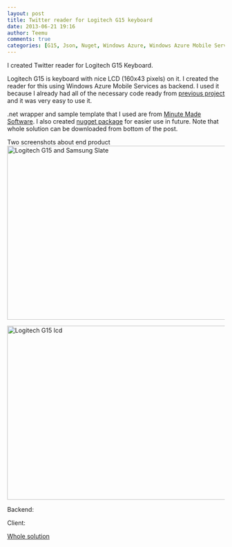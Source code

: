 ```yaml
---
layout: post
title: Twitter reader for Logitech G15 keyboard
date: 2013-06-21 19:16
author: Teemu
comments: true
categories: [G15, Json, Nuget, Windows Azure, Windows Azure Mobile Services]
---
```

I created Twitter reader for Logitech G15 Keyboard.
<!--more-->Logitech G15 is keyboard with nice LCD (160x43 pixels) on it. I created the reader for this using Windows Azure Mobile Services as backend. I used it because I already had all of the necessary code ready from <a title="Creating Twitter reader using Windows Azure Mobile Services" href="http://www.tapanila.net/creating-twitter-reader-using-windows-azure-mobile-services/">previous project</a> and it was very easy to use it.

.net wrapper and sample template that I used are from <a href="http://www.mangareader.com/dmclglcd.html">Minute Made Software</a>. I also created <a href="http://nuget.org/packages/LogitechG15/">nugget package</a> for easier use in future. Note that whole solution can be downloaded from bottom of the post.

Two screenshots about end product
<a href="http://res.cloudinary.com/tapanila-net/image/upload/v1388360477/WP_20130621_002_qsuksw.jpg"><img class="alignnone  wp-image-3611" alt="Logitech G15 and Samsung Slate" src="http://res.cloudinary.com/tapanila-net/image/upload/v1388360477/WP_20130621_002_qsuksw.jpg" width="717" height="403" /></a>

<a href="http://res.cloudinary.com/tapanila-net/image/upload/v1388360476/WP_20130621_006_vpj0zj.jpg"><img class="alignnone  wp-image-3621" alt="Logitech G15 lcd" src="http://res.cloudinary.com/tapanila-net/image/upload/v1388360476/WP_20130621_006_vpj0zj.jpg" width="717" height="403" /></a>

Backend:
<script type="text/javascript" src="https://gist.github.com/tapanila/5832223.js"></script>Client:<script type="text/javascript" src="https://gist.github.com/tapanila/5832279.js"></script>
<a href="http://www.tapanila.net/wp-content/uploads/2013/06/G15-Twitter-Reader.rar">Whole solution</a>
